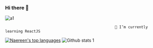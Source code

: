 ### Hi there 👋
   ![a1](https://user-images.githubusercontent.com/44605674/230061015-1b37441b-1f71-486a-a93f-3017042db718.gif)




                                                      🌱 I’m currently learning ReactJS
                                                    

<!--
**OzgeBahceci/OzgeBahceci** is a ✨ _special_ ✨ repository because its `README.md` (this file) appears on your GitHub profile.
Here are some ideas to get you started:
-🔭 I’m currently working on ...
- 👯 I’m looking to collaborate on ...
- 🤔 I’m looking for help with ...
- 💬 Ask me about ...
  📫 How to reach me: ...
- 😄 Pronouns: ...
- ⚡ Fun fact: ...

![Github stats 2](https://github-readme-stats.vercel.app/api?username=OzgeBahceci&show_icons=true&theme=radical)
![Profile views](https://gpvc.arturio.dev/Naereen)
-->
[![Naereen's top languages](https://github-readme-stats.vercel.app/api/top-langs/?username=OzgeBahceci&theme=gradient)](https://github.com/anuraghazra/github-readme-stats)
![Github stats 1](https://github-readme-stats.vercel.app/api?username=OzgeBahceci&show_icons=true&theme=gradient) 


